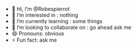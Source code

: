 - 👋 Hi, I’m @Robespierrot
- 👀 I’m interested in : nothing
- 🌱 I’m currently learning : some things
- 💞️ I’m looking to collaborate on : go ahead ask me
- 😄 Pronouns: obvious
- ⚡ Fun fact: ask me

<!---
Robespierrot/Robespierrot is a ✨ special ✨ repository because its `README.md` (this file) appears on your GitHub profile.
You can click the Preview link to take a look at your changes.
--->
